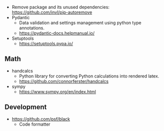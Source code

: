- Remove package and its unused dependencies: https://github.com/invl/pip-autoremove
- Pydantic
  - Data validation and settings management using python type annotations.
  - https://pydantic-docs.helpmanual.io/
- Setuptools
  - https://setuptools.pypa.io/

## Math
  - handcalcs
    - Python library for converting Python calculations into rendered latex.
    - https://github.com/connorferster/handcalcs
  - sympy
    - https://www.sympy.org/en/index.html

## Development

- https://github.com/psf/black
  - Code formatter
  